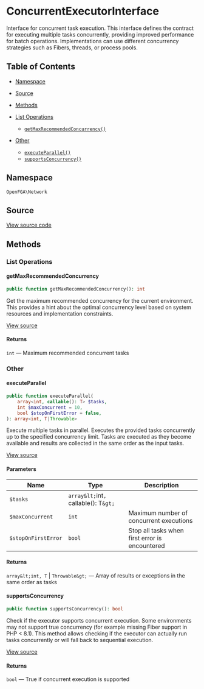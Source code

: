 # ConcurrentExecutorInterface

Interface for concurrent task execution. This interface defines the contract for executing multiple tasks concurrently, providing improved performance for batch operations. Implementations can use different concurrency strategies such as Fibers, threads, or process pools.

## Table of Contents

- [Namespace](#namespace)
- [Source](#source)
- [Methods](#methods)

- [List Operations](#list-operations)
  - [`getMaxRecommendedConcurrency()`](#getmaxrecommendedconcurrency)
- [Other](#other)
  - [`executeParallel()`](#executeparallel)
  - [`supportsConcurrency()`](#supportsconcurrency)

## Namespace

`OpenFGA\Network`

## Source

[View source code](https://github.com/evansims/openfga-php/blob/main/src/Network/ConcurrentExecutorInterface.php)

## Methods

### List Operations

#### getMaxRecommendedConcurrency

```php
public function getMaxRecommendedConcurrency(): int

```

Get the maximum recommended concurrency for the current environment. This provides a hint about the optimal concurrency level based on system resources and implementation constraints.

[View source](https://github.com/evansims/openfga-php/blob/main/src/Network/ConcurrentExecutorInterface.php#L46)

#### Returns

`int` — Maximum recommended concurrent tasks

### Other

#### executeParallel

```php
public function executeParallel(
    array<int, callable(): T> $tasks,
    int $maxConcurrent = 10,
    bool $stopOnFirstError = false,
): array<int, T|Throwable>

```

Execute multiple tasks in parallel. Executes the provided tasks concurrently up to the specified concurrency limit. Tasks are executed as they become available and results are collected in the same order as the input tasks.

[View source](https://github.com/evansims/openfga-php/blob/main/src/Network/ConcurrentExecutorInterface.php#L36)

#### Parameters

| Name                | Type                                  | Description                                    |
| ------------------- | ------------------------------------- | ---------------------------------------------- |
| `$tasks`            | `array&lt;`int`, `callable(): T`&gt;` |                                                |
| `$maxConcurrent`    | `int`                                 | Maximum number of concurrent executions        |
| `$stopOnFirstError` | `bool`                                | Stop all tasks when first error is encountered |

#### Returns

`array&lt;int, T` &#124; `Throwable&gt;` — Array of results or exceptions in the same order as tasks

#### supportsConcurrency

```php
public function supportsConcurrency(): bool

```

Check if the executor supports concurrent execution. Some environments may not support true concurrency (for example missing Fiber support in PHP &lt; 8.1). This method allows checking if the executor can actually run tasks concurrently or will fall back to sequential execution.

[View source](https://github.com/evansims/openfga-php/blob/main/src/Network/ConcurrentExecutorInterface.php#L58)

#### Returns

`bool` — True if concurrent execution is supported
